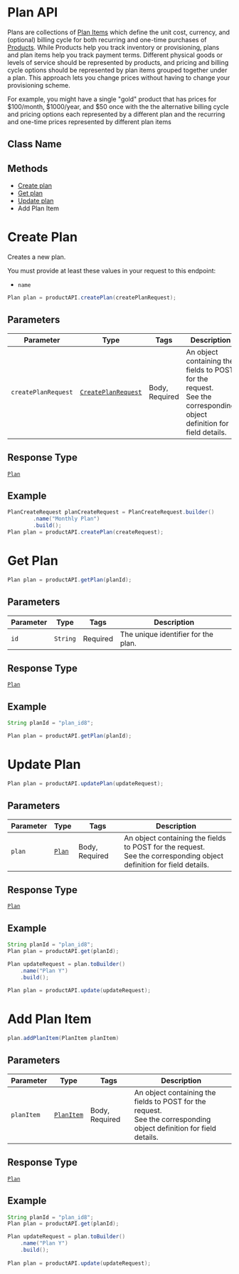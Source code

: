 # Plan API

Plans are collections of [Plan Items](/doc/plan-item-api.md) which define the unit cost, currency, and (optional) billing cycle for both recurring and one-time purchases of [Products](/doc/product-api.md). While Products help you track inventory or provisioning, plans and plan items help you track payment terms. Different physical goods or levels of service should be represented by products, and pricing and billing cycle options should be represented by plan items grouped together under a plan. This approach lets you change prices without having to change your provisioning scheme.

For example, you might have a single "gold" product that has prices for $100/month, $1000/year, and $50 once with the the alternative billing cycle and pricing options each represented by a different plan and the recurring and one-time prices represented by different plan items

## Class Name



 ## Methods

* [Create plan](/doc/plan-api.md#create-plan)
* [Get plan](/doc/plan-api.md#get-plan)
* [Update plan](/doc/plan-api.md#update-plan)
* Add Plan Item



# Create Plan

Creates a new plan.

You must provide at least these values in your request to this endpoint:

- `name`

```java
Plan plan = productAPI.createPlan(createPlanRequest);
```

## Parameters

| Parameter | Type | Tags | Description |
|  --- | --- | --- | --- |
| `createPlanRequest` | [`CreatePlanRequest`](/doc/models/plan-create-request.md) | Body, Required | An object containing the fields to POST for the request.<br>See the corresponding object definition for field details. |

## Response Type

[`Plan`](/doc/models/plan.md)

## Example

```java
PlanCreateRequest planCreateRequest = PlanCreateRequest.builder()
        .name("Monthly Plan")
        .build();
Plan plan = productAPI.createPlan(createRequest);
```

# Get Plan

```java
Plan plan = productAPI.getPlan(planId);
```

## Parameters

| Parameter | Type | Tags | Description |
|  --- | --- | --- | --- |
| `id` | `String` | Required | The unique identifier for the plan. |


## Response Type

[`Plan`](/doc/models/plan.md)


## Example 

```java
String planId = "plan_id8";

Plan plan = productAPI.getPlan(planId);
```


# Update Plan

```java
Plan plan = productAPI.updatePlan(updateRequest);
```


## Parameters

| Parameter | Type | Tags | Description |
|  --- | --- | --- | --- |
| `plan` | [`Plan`](/doc/models/plan.md) | Body, Required | An object containing the fields to POST for the request.<br>See the corresponding object definition for field details. |


## Response Type

[`Plan`](/doc/models/plan.md)


## Example 

```java
String planId = "plan_id8";
Plan plan = productAPI.get(planId);

Plan updateRequest = plan.toBuilder()
    .name("Plan Y")
    .build();
    
Plan plan = productAPI.update(updateRequest);
```

# Add Plan Item

```java
plan.addPlanItem(PlanItem planItem)
```


## Parameters

| Parameter | Type | Tags | Description |
|  --- | --- | --- | --- |
| `planItem` | [`PlanItem`](/doc/models/plan-item.md) | Body, Required | An object containing the fields to POST for the request.<br>See the corresponding object definition for field details. |


## Response Type

[`Plan`](/doc/models/plan.md)


## Example

```java
String planId = "plan_id8";
Plan plan = productAPI.get(planId);

Plan updateRequest = plan.toBuilder()
    .name("Plan Y")
    .build();
    
Plan plan = productAPI.update(updateRequest);
```


